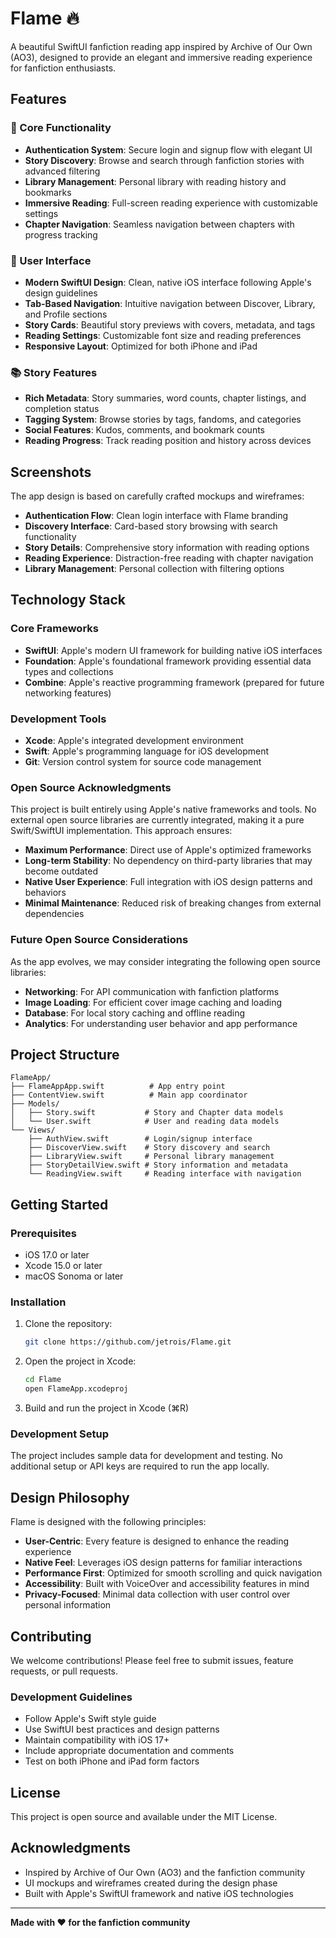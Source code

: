 # Flame 🔥

A beautiful SwiftUI fanfiction reading app inspired by Archive of Our Own (AO3), designed to provide an elegant and immersive reading experience for fanfiction enthusiasts.

## Features

### 📱 Core Functionality
- **Authentication System**: Secure login and signup flow with elegant UI
- **Story Discovery**: Browse and search through fanfiction stories with advanced filtering
- **Library Management**: Personal library with reading history and bookmarks
- **Immersive Reading**: Full-screen reading experience with customizable settings
- **Chapter Navigation**: Seamless navigation between chapters with progress tracking

### 🎨 User Interface
- **Modern SwiftUI Design**: Clean, native iOS interface following Apple's design guidelines
- **Tab-Based Navigation**: Intuitive navigation between Discover, Library, and Profile sections
- **Story Cards**: Beautiful story previews with covers, metadata, and tags
- **Reading Settings**: Customizable font size and reading preferences
- **Responsive Layout**: Optimized for both iPhone and iPad

### 📚 Story Features
- **Rich Metadata**: Story summaries, word counts, chapter listings, and completion status
- **Tagging System**: Browse stories by tags, fandoms, and categories
- **Social Features**: Kudos, comments, and bookmark counts
- **Reading Progress**: Track reading position and history across devices

## Screenshots

The app design is based on carefully crafted mockups and wireframes:

- **Authentication Flow**: Clean login interface with Flame branding
- **Discovery Interface**: Card-based story browsing with search functionality
- **Story Details**: Comprehensive story information with reading options
- **Reading Experience**: Distraction-free reading with chapter navigation
- **Library Management**: Personal collection with filtering options

## Technology Stack

### Core Frameworks
- **SwiftUI**: Apple's modern UI framework for building native iOS interfaces
- **Foundation**: Apple's foundational framework providing essential data types and collections
- **Combine**: Apple's reactive programming framework (prepared for future networking features)

### Development Tools
- **Xcode**: Apple's integrated development environment
- **Swift**: Apple's programming language for iOS development
- **Git**: Version control system for source code management

### Open Source Acknowledgments

This project is built entirely using Apple's native frameworks and tools. No external open source libraries are currently integrated, making it a pure Swift/SwiftUI implementation. This approach ensures:

- **Maximum Performance**: Direct use of Apple's optimized frameworks
- **Long-term Stability**: No dependency on third-party libraries that may become outdated
- **Native User Experience**: Full integration with iOS design patterns and behaviors
- **Minimal Maintenance**: Reduced risk of breaking changes from external dependencies

### Future Open Source Considerations

As the app evolves, we may consider integrating the following open source libraries:

- **Networking**: For API communication with fanfiction platforms
- **Image Loading**: For efficient cover image caching and loading
- **Database**: For local story caching and offline reading
- **Analytics**: For understanding user behavior and app performance

## Project Structure

```
FlameApp/
├── FlameAppApp.swift          # App entry point
├── ContentView.swift          # Main app coordinator
├── Models/
│   ├── Story.swift           # Story and Chapter data models
│   └── User.swift            # User and reading data models
└── Views/
    ├── AuthView.swift        # Login/signup interface
    ├── DiscoverView.swift    # Story discovery and search
    ├── LibraryView.swift     # Personal library management
    ├── StoryDetailView.swift # Story information and metadata
    └── ReadingView.swift     # Reading interface with navigation
```

## Getting Started

### Prerequisites
- iOS 17.0 or later
- Xcode 15.0 or later
- macOS Sonoma or later

### Installation
1. Clone the repository:
   ```bash
   git clone https://github.com/jetrois/Flame.git
   ```

2. Open the project in Xcode:
   ```bash
   cd Flame
   open FlameApp.xcodeproj
   ```

3. Build and run the project in Xcode (⌘R)

### Development Setup
The project includes sample data for development and testing. No additional setup or API keys are required to run the app locally.

## Design Philosophy

Flame is designed with the following principles:

- **User-Centric**: Every feature is designed to enhance the reading experience
- **Native Feel**: Leverages iOS design patterns for familiar interactions
- **Performance First**: Optimized for smooth scrolling and quick navigation
- **Accessibility**: Built with VoiceOver and accessibility features in mind
- **Privacy-Focused**: Minimal data collection with user control over personal information

## Contributing

We welcome contributions! Please feel free to submit issues, feature requests, or pull requests.

### Development Guidelines
- Follow Apple's Swift style guide
- Use SwiftUI best practices and design patterns
- Maintain compatibility with iOS 17+
- Include appropriate documentation and comments
- Test on both iPhone and iPad form factors

## License

This project is open source and available under the MIT License.

## Acknowledgments

- Inspired by Archive of Our Own (AO3) and the fanfiction community
- UI mockups and wireframes created during the design phase
- Built with Apple's SwiftUI framework and native iOS technologies

---

**Made with ❤️ for the fanfiction community**